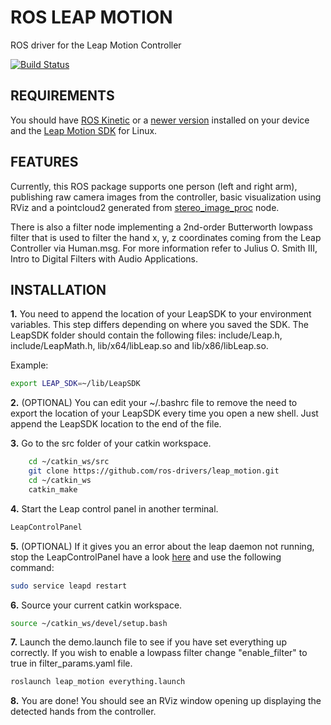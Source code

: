 # ROS LEAP MOTION

ROS driver for the Leap Motion Controller

[![Build Status](https://travis-ci.org/nowittyusername/leap_motion.svg?branch=hydro)](https://travis-ci.org/nowittyusername/leap_motion)

## REQUIREMENTS

You should have [ROS Kinetic](http://wiki.ros.org/kinetic) or a [newer version](http://wiki.ros.org/Distributions) installed on your device and the [Leap Motion SDK](https://developer.leapmotion.com/sdk/v2) for Linux.

## FEATURES

Currently, this ROS package supports one person (left and right arm), publishing raw camera images from the controller, basic visualization using RViz and a pointcloud2 generated from [stereo_image_proc](http://wiki.ros.org/stereo_image_proc) node.

There is also a filter node implementing a 2nd-order Butterworth lowpass filter that is used to filter the hand x, y, z coordinates coming from the Leap Controller via Human.msg. For more information refer to Julius O. Smith III, Intro to Digital Filters with Audio Applications.

## INSTALLATION

**1.** You need to append the location of your LeapSDK to your environment variables. This step differs depending on where you saved the SDK. The LeapSDK folder should contain the following files: include/Leap.h, include/LeapMath.h, lib/x64/libLeap.so and lib/x86/libLeap.so.

Example:

```bash
export LEAP_SDK=~/lib/LeapSDK
```

**2.** (OPTIONAL) You can edit your ~/.bashrc file to remove the need to export the location of your LeapSDK every time you open a new shell. Just append the LeapSDK location to the end of the file.

**3.** Go to the src folder of your catkin workspace.

```bash
    cd ~/catkin_ws/src
    git clone https://github.com/ros-drivers/leap_motion.git
    cd ~/catkin_ws
    catkin_make
```

**4.** Start the Leap control panel in another terminal.

```bash
LeapControlPanel
```

**5.** (OPTIONAL) If it gives you an error about the leap daemon not running, stop the LeapControlPanel have a look [here](https://forums.leapmotion.com/t/error-in-leapd-malloc/4271/13) and use the following command:

```bash
sudo service leapd restart
```

**6.** Source your current catkin workspace.

```bash
source ~/catkin_ws/devel/setup.bash
```

**7.** Launch the demo.launch file to see if you have set everything up correctly. If you wish to enable a lowpass filter change "enable_filter" to true in filter_params.yaml file.

```bash
roslaunch leap_motion everything.launch
```

**8.** You are done! You should see an RViz window opening up displaying the detected hands from the controller.
